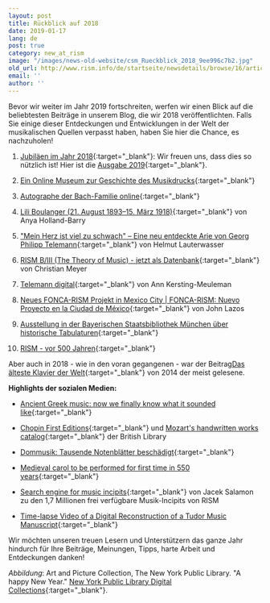 ```yaml
---
layout: post
title: Rückblick auf 2018
date: 2019-01-17
lang: de
post: true
category: new_at_rism
image: "/images/news-old-website/csm_Rueckblick_2018_9ee996c7b2.jpg"
old_url: http://www.rism.info/de/startseite/newsdetails/browse/16/article/64/looking-back-on-2018.html
email: ''
author: ''
---
```


Bevor wir weiter im Jahr 2019 fortschreiten, werfen wir einen Blick auf die beliebtesten Beiträge in unserem Blog, die wir 2018 veröffentlichten. Falls Sie einige dieser Entdeckungen und Entwicklungen in der Welt der musikalischen Quellen verpasst haben, haben Sie hier die Chance, es nachzuholen!

1. [Jubiläen im Jahr 2018](/new_at_rism/2018/01/08/musical-anniversaries-in-2018.html?tx_ttnews%5Byear%5D=2018&tx_ttnews%5Bmonth%5D=01&cHash=ecc1c0c9c1ca777863c5a496b285f6be){:target="_blank"}: Wir freuen uns, dass dies so nützlich ist! Hier ist die [Ausgabe 2019](/new_at_rism/2019/01/14/musical-anniversaries-in-2019.html){:target="_blank"}.

2. [Ein Online Museum zur Geschichte des Musikdrucks](/electronic_resources/2018/03/12/the-music-printing-history-online-museum.html?tx_ttnews%5Byear%5D=2018&tx_ttnews%5Bmonth%5D=03&cHash=95da634b6730eceeb2fc8fb9373dc177){:target="_blank"}

3. [Autographe der Bach-Familie online](/electronic_resources/2018/04/16/bach-family-autographs-online.html?tx_ttnews%5Byear%5D=2018&tx_ttnews%5Bmonth%5D=04&cHash=0739ff2c4e830609da358532edb16f72){:target="_blank"}

4. [Lili Boulanger (21. August 1893–15. März 1918)](/events/2018/03/15/lili-boulanger-21-august-189315-march-1918.html?tx_ttnews%5Byear%5D=2018&tx_ttnews%5Bmonth%5D=03&cHash=be96ace20ad7af2c80acf2222eeb6b54){:target="_blank"} von Anya Holland-Barry

5. ["Mein Herz ist viel zu schwach" – Eine neu entdeckte Arie von Georg Philipp Telemann](/rediscovered/2018/02/19/mein-herz-ist-viel-zu-schwach-a-newly-discovered.html){:target="_blank"} von Helmut Lauterwasser

6. [RISM B/III (The Theory of Music) - jetzt als Datenbank](/electronic_resources/2018/04/09/risms-biii-the-theory-of-music-now-a-database.html){:target="_blank"} von Christian Meyer

7. [Telemann digital](/library_collections/2018/08/27/telemann-digital.html){:target="_blank"} von Ann Kersting-Meuleman

8. [Neues FONCA-RISM Projekt in Mexico City | FONCA-RISM: Nuevo Proyecto en la Ciudad de México](/library_collections/2018/01/25/new-foncarism-project-in-mexico-city--foncarism.html?tx_ttnews%5Byear%5D=2018&tx_ttnews%5Bmonth%5D=01&cHash=2500fdb8b2aaee1d57ba10ddf2ec9593){:target="_blank"} von John Lazos

9. [Ausstellung in der Bayerischen Staatsbibliothek München über historische Tabulaturen](/events/2018/01/15/exhibit-in-the-bavarian-state-library-on-historic.html?tx_ttnews%5Byear%5D=2018&tx_ttnews%5Bmonth%5D=01&cHash=484da59ffd1e4424a85eaf8b0478947b){:target="_blank"}

10. [RISM - vor 500 Jahren](/new_at_rism/2018/09/17/rism500-years-ago.html){:target="_blank"}


Aber auch in 2018 - wie in den voran gegangenen - war der Beitrag[Das älteste Klavier der Welt](/rediscovered/2014/05/28/listen-to-the-worlds-oldest-piano.html){:target="_blank"} von 2014 der meist gelesene.


**Highlights der sozialen Medien:**

- [Ancient Greek music: now we finally know what it sounded like](https://theconversation.com/ancient-greek-music-now-we-finally-know-what-it-sounded-like-99895){:target="_blank"}

- [Chopin First Editions](https://blogs.bl.uk/music/2018/07/chopin-first-editions.html){:target="_blank"} und [Mozart's handwritten works catalog](http://www.openculture.com/2018/03/mozarts-diary-where-he-composed-his-final-masterpieces-is-now-digitized-and-available-online.html){:target="_blank"} der British Library

- [Dommusik: Tausende Notenblätter beschädigt](https://wien.orf.at/news/stories/2925291/){:target="_blank"}

- [Medieval carol to be performed for first time in 550 years](https://www.telegraph.co.uk/news/2018/12/23/medieval-carol-performed-first-time-550-years/){:target="_blank"}

- [Search engine for music incipits](http://musicalsources.org/){:target="_blank"} von Jacek Salamon zu den 1,7 Millionen frei verfügbare Musik-Incipits von RISM

- [Time-lapse Video of a Digital Reconstruction of a Tudor Music Manuscript](https://youtu.be/yQ5bfI9BR7E){:target="_blank"}


Wir möchten unseren treuen Lesern und Unterstützern das ganze Jahr hindurch für Ihre Beiträge, Meinungen, Tipps, harte Arbeit und Entdeckungen danken!


_Abbildung_: Art and Picture Collection, The New York Public Library. "A happy New Year." [New York Public Library Digital Collections](http://digitalcollections.nypl.org/items/510d47e3-47c3-a3d9-e040-e00a18064a99){:target="_blank"}.